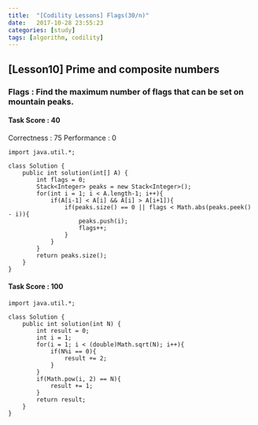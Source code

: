 ```yaml
---
title:  "[Codility Lessons] Flags(30/n)"
date:   2017-10-28 23:55:23
categories: [study]
tags: [algorithm, codility]
---
```

## [Lesson10] Prime and composite numbers  
###  Flags : Find the maximum number of flags that can be set on mountain peaks.  

#### Task Score : 40
Correctness : 75 	Performance : 0

```
import java.util.*;

class Solution {
    public int solution(int[] A) {
        int flags = 0;
        Stack<Integer> peaks = new Stack<Integer>();
        for(int i = 1; i < A.length-1; i++){
            if(A[i-1] < A[i] && A[i] > A[i+1]){
                if(peaks.size() == 0 || flags < Math.abs(peaks.peek() - i)){
                    peaks.push(i);
                    flags++;
                }    
            }    
        }
        return peaks.size();
    }
}

```

#### Task Score : 100  
```
import java.util.*;

class Solution {
    public int solution(int N) {
        int result = 0;
        int i = 1;
        for(i = 1; i < (double)Math.sqrt(N); i++){
            if(N%i == 0){
                result += 2;    
            }
        }
        if(Math.pow(i, 2) == N){
            result += 1;    
        }
        return result;
    }
}
```
